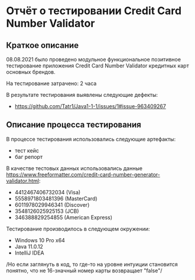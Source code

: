 # Отчёт о тестировании Credit Card Number Validator

## Краткое описание

08.08.2021 было проведено модульное функциональное позитивное тестирование приложения Credit Card Number Validator кредитных карт основных брендов.

На тестирование затрачено: 2 часа

В результате тестирования выявлены следующие дефекты:
* https://github.com/Tatr1/Java1-1-1/issues/1#issue-963409267

## Описание процесса тестирования

В процессе тестирования использовались следующие артефакты:
* тест кейс
* баг репорт 

В качестве тестовых данных использовались данные https://www.freeformatter.com/credit-card-number-generator-validator.html:

* 4412467406732034 (Visa)
* 5558971803481396 (MasterCard)
* 6011978029946341 (Discover)
* 3548126025925153 (JCB)
* 346388829254855 (American Express)

Тестирование производилось в следующем окружении:
* Windows 10 Pro x64
* Java 11.0.12
* IntelliJ IDEA



/Но если заглянуть в код, то где-то на уровне интуиции становится понятно, что не 16-значный номер карты  возвращает "false"/